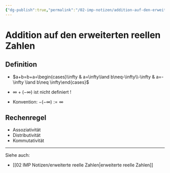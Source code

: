 ```yaml
---
{"dg-publish":true,"permalink":"/02-imp-notizen/addition-auf-den-erweiterten-reellen-zahlen/"}
---
```


# Addition auf den erweiterten reellen Zahlen
## Definition
- $a+b=b+a=\begin{cases}\infty & a=\infty\land b\neq-\infty\\-\infty & a=-\infty \land b\neq \infty\end{cases}$

- $\infty+(-\infty)$ ist nicht definiert ! 
- Konvention: $-(-\infty):=\infty$
## Rechenregel
- Assoziativität
- Distributivität
- Kommutativität

---
Siehe auch:
- [[02 IMP Notizen/erweiterte reelle Zahlen\|erweiterte reelle Zahlen]]